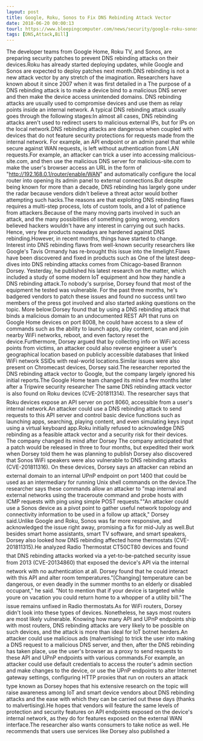 ```yaml
---
layout: post
title: Google, Roku, Sonos to Fix DNS Rebinding Attack Vector
date: 2018-06-20 00:00:13
tourl: https://www.bleepingcomputer.com/news/security/google-roku-sonos-to-fix-dns-rebinding-attack-vector/
tags: [DNS,Attack,Bill]
---
```

The developer teams from Google Home, Roku TV, and Sonos, are preparing security patches to prevent DNS rebinding attacks on their devices.Roku has already started deploying updates, while Google and Sonos are expected to deploy patches next month.DNS rebinding is not a new attack vector by any stretch of the imagination. Researchers have known about it since 2007 when it was first detailed in a The purpose of a DNS rebinding attack is to make a device bind to a malicious DNS server and then make the device access unintended domains. DNS rebinding attacks are usually used to compromise devices and use them as relay points inside an internal network. A typical DNS rebinding attack usually goes through the following stages:In almost all cases, DNS rebinding attacks aren't used to redirect users to malicious external IPs, but for IPs on the local network.DNS rebinding attacks are dangerous when coupled with devices that do not feature security protections for requests made from the internal network. For example, an API endpoint or an admin panel that while secure against WAN requests, is left without authentication from LAN requests.For example, an attacker can trick a user into accessing malicious-site.com, and then use the malicious DNS server for malicious-site.com to make the user's browser access an URL in the form of "http://192.168.0.1/router/enable/WAN" and automatically configure the local router into opening its admin panel to external connections.But despite being known for more than a decade, DNS rebinding has largely gone under the radar because vendors didn't believe a threat actor would bother attempting such hacks.The reasons are that exploiting DNS rebinding flaws requires a multi-step process, lots of custom tools, and a lot of patience from attackers.Because of the many moving parts involved in such an attack, and the many possibilities of something going wrong, vendors believed hackers wouldn't have any interest in carrying out such hacks. Hence, very few products nowadays are hardened against DNS rebinding.However, in recent months, things have started to change. Interest into DNS rebinding flaws from well-known security researchers like Google's Tavis Ormandy has re-brought this issue into the limelight.Flaws have been discovered and fixed in products such as One of the latest deep-dives into DNS rebinding attacks comes from Chicago-based Brannon Dorsey. Yesterday, he published his latest research on the matter, which included a study of some modern IoT equipment and how they handle a DNS rebinding attack.To nobody's surprise, Dorsey found that most of the equipment he tested was vulnerable. For the past three months, he's badgered vendors to patch these issues and found no success until two members of the press got involved and also started asking questions on the topic. More below:Dorsey found that by using a DNS rebinding attack that binds a malicious domain to an undocumented REST API that runs on Google Home devices on port 8008, he could have access to a slew of commands such as the ability to launch apps, play content, scan and join nearby WiFi networks, reboot, and even factory reset the device.Furthermore, Dorsey argued that by collecting info on WiFi access points from victims, an attacker could also reverse engineer a user's geographical location based on publicly accessible databases that linked WiFi network SSIDs with real-world locations.Similar issues were also present on Chromecast devices, Dorsey said.The researcher reported the DNS rebinding attack vector to Google, but the company largely ignored his initial reports.The Google Home team changed its mind a few months later after a Tripwire security researcher The same DNS rebinding attack vector is also found on Roku devices (CVE-201811314). The researcher says that Roku devices expose an API server on port 8060, accessible from a user's internal network.An attacker could use a DNS rebinding attack to send requests to this API server and control basic device functions such as launching apps, searching, playing content, and even simulating keys input using a virtual keyboard app.Roku initially refused to acknowledge DNS rebinding as a feasible attack vector and a security risk for their devices. The company changed its mind after Dorsey The company anticipated that a patch would be released in three to four months, but expedited their work when Dorsey told them he was planning to publish Dorsey also discovered that Sonos WiFi speakers were also vulnerable to DNS rebinding attacks (CVE-201811316). On these devices, Dorsey says an attacker can rebind an external domain to an internal UPnP endpoint on port 1400 that could be used as an intermediary for running Unix shell commands on the device.The researcher says these commands allow an attacker to "map internal and external networks using the traceroute command and probe hosts with ICMP requests with ping using simple POST requests.""An attacker could use a Sonos device as a pivot point to gather useful network topology and connectivity information to be used in a follow up attack," Dorsey said.Unlike Google and Roku, Sonos was far more responsive, and acknowledged the issue right away, promising a fix for mid-July as well.But besides smart home assistants, smart TV software, and smart speakers, Dorsey also looked how DNS rebinding affected home thermostats (CVE-201811315).He analyzed Radio Thermostat CT50CT80 devices and found that DNS rebinding attacks worked via a yet-to-be-patched security issue from 2013 (CVE-20134860) that exposed the device's API via the internal network with no authentication at all. Dorsey found that he could interact with this API and alter room temperatures."[Changing] temperature can be dangerous, or even deadly in the summer months to an elderly or disabled occupant," he said. "Not to mention that if your device is targeted while youre on vacation you could return home to a whopper of a utility bill."The issue remains unfixed in Radio thermostats.As for WiFi routers, Dorsey didn't look into these types of devices. Nonetheless, he says most routers are most likely vulnerable. Knowing how many API and UPnP endpoints ship with most routers, DNS rebinding attacks are very likely to be possible on such devices, and the attack is more than ideal for IoT botnet herders.An attacker could use malicious ads (malvertising) to trick the user into making a DNS request to a malicious DNS server, and then, after the DNS rebinding has taken place, use the user's browser as a proxy to send requests to these API and UPnP endpoints with various commands.For example, an attacker could use default credentials to access the router's admin section and make changes to the device, or use the UPnP endpoints to alter Internet gateway settings, configuring HTTP proxies that run on routers an attack type known as Dorsey hopes that his extensive research on the topic will raise awareness among IoT and smart device vendors about DNS rebinding attacks and the ease with which they can be carried out these days (thanks to malvertising).He hopes that vendors will feature the same levels of protection and security features on API endpoints exposed on the device's internal network, as they do for features exposed on the external WAN interface.The researcher also wants consumers to take notice as well. He recommends that users use services like Dorsey also published a 